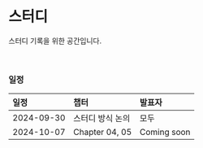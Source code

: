 # 스터디

스터디 기록을 위한 공간입니다.  

<br>

### 일정
|일정|챕터|발표자|
|:--|:--|:--|
|2024-09-30|스터디 방식 논의|모두|
|2024-10-07|Chapter 04, 05|Coming soon|

<br><br>

```{tableofcontents}
```

